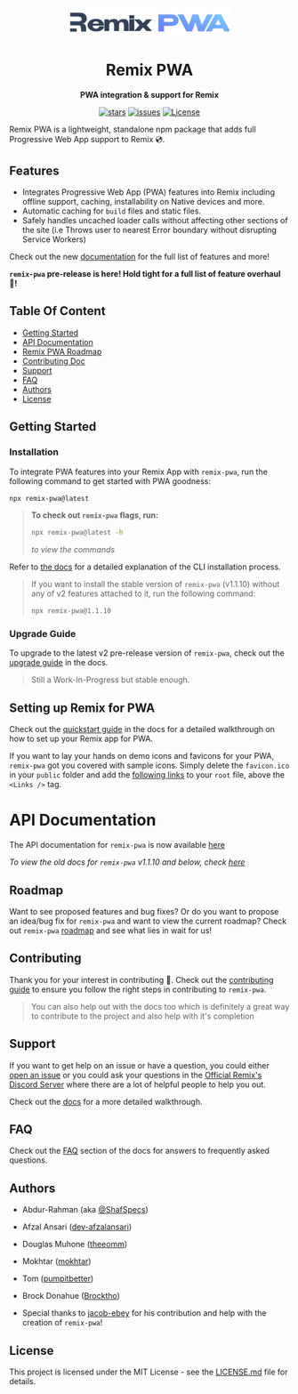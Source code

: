 <div align="center">

&NewLine;
<img src="./links/remix-pwa-logo.png" alt="logo" width="300" />
&NewLine;

# Remix PWA

**PWA integration & support for Remix**

[![stars](https://img.shields.io/github/stars/ShafSpecs/remix-pwa)](https://github.com/ShafSpecs/remix-pwa/stargazers)
[![issues](https://img.shields.io/github/issues/ShafSpecs/remix-pwa)](https://github.com/ShafSpecs/remix-pwa/issues)
[![License](https://img.shields.io/github/license/ShafSpecs/remix-pwa)](https://github.com/ShafSpecs/remix-pwa/blob/main/LICENSE.md)

</div>

Remix PWA is a lightweight, standalone npm package that adds full Progressive Web App support to Remix 💿.

## Features

- Integrates Progressive Web App (PWA) features into Remix including offline support, caching, installability on Native devices and more.
- Automatic caching for `build` files and static files.
- Safely handles uncached loader calls without affecting other sections of the site (i.e Throws user to nearest Error boundary without disrupting Service Workers)

Check out the new [documentation](https://remix-pwa-docs.vercel.app) for the full list of features and more!

**`remix-pwa` pre-release is here! Hold tight for a full list of feature overhaul 🚀!** 

## Table Of Content

- [Getting Started](#getting-started)
- [API Documentation](#api-documentation)
- [Remix PWA Roadmap](#roadmap)
- [Contributing Doc](#contributing)
- [Support](#support)
- [FAQ](#faq)
- [Authors](#authors)
- [License](#license)  

## Getting Started

### Installation

To integrate PWA features into your Remix App with `remix-pwa`, run the following command to get started with PWA goodness:

```sh
npx remix-pwa@latest
```

> **To check out `remix-pwa` flags, run:**
> ```sh
> npx remix-pwa@latest -h
> ```
> *to view the commands* 

Refer to [the docs](https://remix-pwa-docs.vercel.app/pwa/installation#cli-usage) for a detailed explanation of the CLI installation process.

> If you want to install the stable version of `remix-pwa` (v1.1.10) without any of v2 features attached to it, run the following command:
> ```sh
> npx remix-pwa@1.1.10
> ```

### Upgrade Guide

To upgrade to the latest v2 pre-release version of `remix-pwa`, check out the [upgrade guide](https://remix-pwa-docs.vercel.app/sw/upgrade-guide) in the docs.

> Still a Work-In-Progress but stable enough.

## Setting up Remix for PWA

Check out the [quickstart guide](https://remix-pwa-docs.vercel.app/pwa/quickstart) in the docs for a detailed walkthrough on how to set up your Remix app for PWA.

If you want to lay your hands on demo icons and favicons for your PWA, `remix-pwa` got you covered with sample icons. Simply delete the `favicon.ico`
in your `public` folder and add the [following links](https://github.com/ShafSpecs/remix-pwa/blob/main/links/pwa-links.ts#L9) to your `root` file, above the `<Links />` tag.

# API Documentation

The API documentation for `remix-pwa` is now available [here](https://remix-pwa-docs.vercel.app)

*To view the old docs for `remix-pwa` v1.1.10 and below, check [here]("./archive/README.md")*

## Roadmap

Want to see proposed features and bug fixes? Or do you want to propose an idea/bug fix for `remix-pwa` and want to view the current roadmap? Check out `remix-pwa` [roadmap](https://remix-pwa-docs.vercel.app/pwa/roadmap) and see what lies in wait for us!

## Contributing

Thank you for your interest in contributing 🙂. Check out the [contributing guide](https://remix-pwa-docs.vercel.app/pwa/contribute) to ensure you follow the right steps in contributing to `remix-pwa`.

> You can also help out with the docs too which is definitely a great way to contribute to the project and also help with it's completion

## Support 

If you want to get help on an issue or have a question, you could either [open an issue](https://github.com/ShafSpecs/remix-pwa/issues/new/choose) or you could ask your questions in the [Official Remix's Discord Server](https://discord.gg/TTVwU2wZca) where there are a lot of helpful people to help you out.

Check out the [docs](https://remix-pwa-docs.vercel.app/pwa/community) for a more detailed walkthrough.

## FAQ

Check out the [FAQ](https://remix-pwa-docs.vercel.app/pwa/faq) section of the docs for answers to frequently asked questions.

## Authors

- Abdur-Rahman (aka [@ShafSpecs](https://github.com/ShafSpecs))

- Afzal Ansari ([dev-afzalansari](https://github.com/dev-afzalansari))

- Douglas Muhone ([theeomm](https://github.com/theeomm))

- Mokhtar ([mokhtar](https://github.com/m5r))

- Tom ([pumpitbetter](https://github.com/pumpitbetter))

- Brock Donahue ([Brocktho](https://github.com/Brocktho/))

- Special thanks to [jacob-ebey](https://github.com/jacob-ebey) for his contribution and help with the creation of `remix-pwa`!

## License

This project is licensed under the MIT License - see the [LICENSE.md](./LICENSE.md) file for details.
